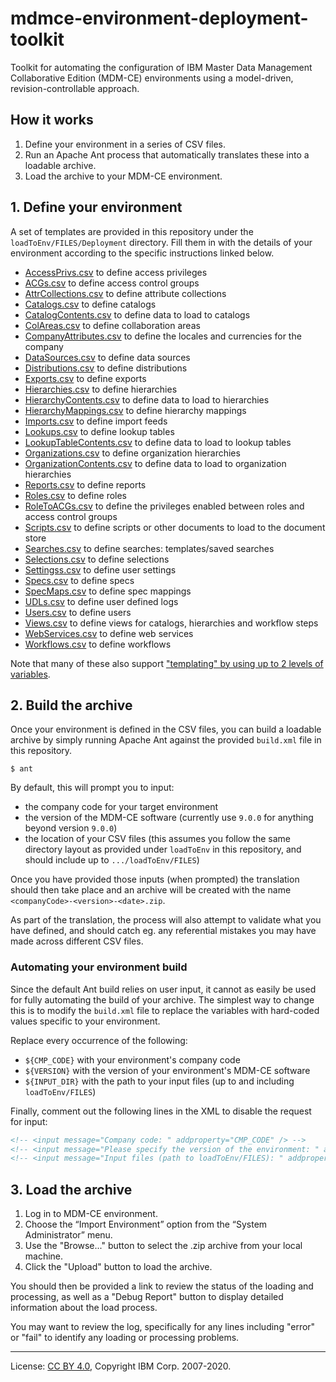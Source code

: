 <!-- SPDX-License-Identifier: CC-BY-4.0 -->
<!-- Copyright IBM Corp. 2007-2020 -->

# mdmce-environment-deployment-toolkit

Toolkit for automating the configuration of IBM Master Data Management Collaborative Edition (MDM-CE) environments
using a model-driven, revision-controllable approach.

## How it works

1. Define your environment in a series of CSV files.
1. Run an Apache Ant process that automatically translates these into a loadable archive.
1. Load the archive to your MDM-CE environment.

## 1. Define your environment

A set of templates are provided in this repository under the `loadToEnv/FILES/Deployment` directory. Fill them
in with the details of your environment according to the specific instructions linked below.

- [AccessPrivs.csv](docs/AccessPrivs.md) to define access privileges
- [ACGs.csv](docs/ACGs.md) to define access control groups
- [AttrCollections.csv](docs/AttrCollections.md) to define attribute collections
- [Catalogs.csv](docs/Catalogs.md) to define catalogs
- [CatalogContents.csv](docs/CatalogContents.md) to define data to load to catalogs
- [ColAreas.csv](docs/ColAreas.md) to define collaboration areas
- [CompanyAttributes.csv](docs/CompanyAttributes.md) to define the locales and currencies for the company
- [DataSources.csv](docs/DataSources.md) to define data sources
- [Distributions.csv](docs/Distributions.md) to define distributions
- [Exports.csv](docs/Exports.md) to define exports
- [Hierarchies.csv](docs/Hierarchies.md) to define hierarchies
- [HierarchyContents.csv](docs/HierarchyContents.md) to define data to load to hierarchies
- [HierarchyMappings.csv](docs/HierarchyMappings.md) to define hierarchy mappings
- [Imports.csv](docs/Imports.md) to define import feeds
- [Lookups.csv](docs/Lookups.md) to define lookup tables
- [LookupTableContents.csv](docs/LookupTableContents.md) to define data to load to lookup tables
- [Organizations.csv](docs/Organizations.md) to define organization hierarchies
- [OrganizationContents.csv](docs/OrganizationContents.md) to define data to load to organization hierarchies
- [Reports.csv](docs/Reports.md) to define reports
- [Roles.csv](docs/Roles.md) to define roles
- [RoleToACGs.csv](docs/RoleToACGs.md) to define the privileges enabled between roles and access control groups
- [Scripts.csv](docs/Scripts.md) to define scripts or other documents to load to the document store
- [Searches.csv](docs/Search.md) to define searches: templates/saved searches
- [Selections.csv](docs/Selections.md) to define selections
- [Settingss.csv](docs/Settings.md) to define user settings
- [Specs.csv](docs/Specs.md) to define specs
- [SpecMaps.csv](docs/SpecMaps.md) to define spec mappings
- [UDLs.csv](docs/UDLs.md) to define user defined logs
- [Users.csv](docs/Users.md) to define users
- [Views.csv](docs/Views.md) to define views for catalogs, hierarchies and workflow steps
- [WebServices.csv](docs/WebServices.md) to define web services
- [Workflows.csv](docs/Workflows.md) to define workflows

Note that many of these also support ["templating" by using up to 2 levels of variables](docs/TemplateParameters.md).

## 2. Build the archive

Once your environment is defined in the CSV files, you can build a loadable archive by simply running
Apache Ant against the provided `build.xml` file in this repository.

```shell script
$ ant
```

By default, this will prompt you to input:

- the company code for your target environment
- the version of the MDM-CE software (currently use `9.0.0` for anything beyond version `9.0.0`)
- the location of your CSV files (this assumes you follow the same directory layout as provided under
    `loadToEnv` in this repository, and should include up to `.../loadToEnv/FILES`)

Once you have provided those inputs (when prompted) the translation should then take place and an
archive will be created with the name `<companyCode>-<version>-<date>.zip`.

As part of the translation, the process will also attempt to validate what you have defined, and
should catch eg. any referential mistakes you may have made across different CSV files.

### Automating your environment build

Since the default Ant build relies on user input, it cannot as easily be used for fully automating the build of your
archive. The simplest way to change this is to modify the `build.xml` file to replace the variables with hard-coded
values specific to your environment.

Replace every occurrence of the following:

- `${CMP_CODE}` with your environment's company code
- `${VERSION}` with the version of your environment's MDM-CE software
- `${INPUT_DIR}` with the path to your input files (up to and including `loadToEnv/FILES`)

Finally, comment out the following lines in the XML to disable the request for input:

```xml
<!-- <input message="Company code: " addproperty="CMP_CODE" /> -->
<!-- <input message="Please specify the version of the environment: " addproperty="VERSION" validargs="5.2.1,5.3.0,5.3.1,5.3.2,6.0.0,6.5.0,9.0.0" /> -->
<!-- <input message="Input files (path to loadToEnv/FILES): " addproperty="INPUT_DIR" /> -->
```

## 3. Load the archive

1. Log in to MDM-CE environment.
1. Choose the “Import Environment” option from the “System Administrator” menu.
1. Use the "Browse..." button to select the .zip archive from your local machine.
1. Click the "Upload" button to load the archive.

You should then be provided a link to review the status of the loading and processing,
as well as a "Debug Report" button to display detailed information about the load process.

You may want to review the log, specifically for any lines including "error" or "fail" to
identify any loading or processing problems.

----
License: [CC BY 4.0](https://creativecommons.org/licenses/by/4.0/),
Copyright IBM Corp. 2007-2020.
